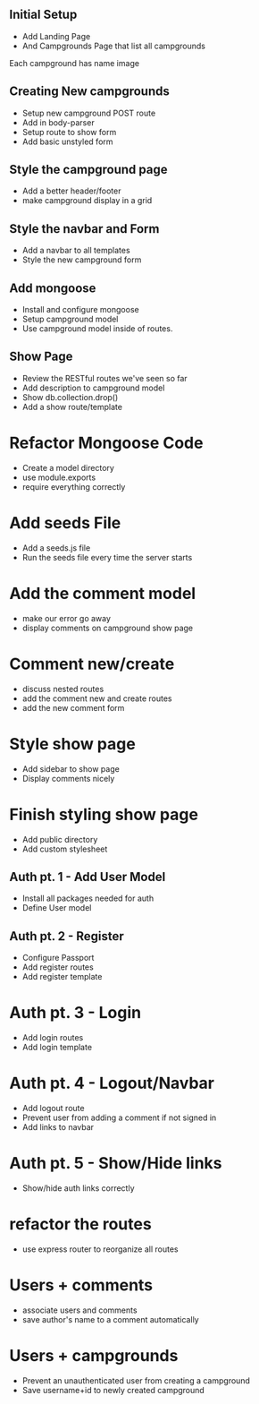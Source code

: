 ## Initial Setup
* Add Landing Page
* And Campgrounds Page that list all campgrounds

Each campground has
	name
	image


## Creating New campgrounds
* Setup new campground POST route
* Add in body-parser
* Setup route to show form
* Add basic unstyled form

## Style the campground page
* Add a better header/footer
* make campground display in a grid

## Style the navbar and Form
* Add a navbar to all templates
* Style the new campground form

## Add mongoose
* Install and configure mongoose
* Setup campground model
* Use campground model inside of routes.

## Show Page
* Review the RESTful routes we've seen so far
* Add description to campground model
* Show db.collection.drop()
* Add a show route/template

# Refactor Mongoose Code
* Create a model directory
* use module.exports
* require everything correctly

# Add seeds File
* Add a seeds.js file
* Run the seeds file every time the server starts

# Add the comment model
* make our error go away
* display comments on campground show page

# Comment new/create
* discuss nested routes
* add the comment new and create routes
* add the new comment form

# Style show page
* Add sidebar to show page
* Display comments nicely

# Finish styling show page
* Add public directory
* Add custom stylesheet

## Auth pt. 1 - Add User Model
* Install all packages needed for auth
* Define User model

## Auth pt. 2 - Register
* Configure Passport
* Add register routes
* Add register template

# Auth pt. 3 - Login
* Add login routes
* Add login template

# Auth pt. 4 - Logout/Navbar
* Add logout route
* Prevent user from adding a comment if not signed in
* Add links to navbar

# Auth pt. 5 - Show/Hide links
* Show/hide auth links correctly

# refactor the routes
* use express router to reorganize all routes

# Users + comments
* associate users and comments
* save author's name to a comment automatically

# Users + campgrounds
* Prevent an unauthenticated user from creating a campground
* Save username+id to newly created campground
